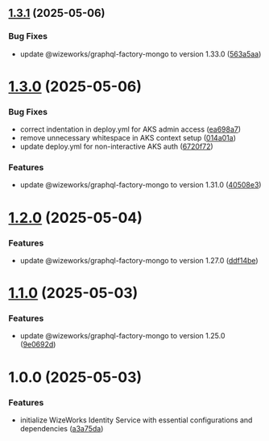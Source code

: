 ## [1.3.1](https://github.com/wize-works/wize-identity/compare/v1.3.0...v1.3.1) (2025-05-06)


### Bug Fixes

* update @wizeworks/graphql-factory-mongo to version 1.33.0 ([563a5aa](https://github.com/wize-works/wize-identity/commit/563a5aafcda8aad246527e1f3ea28f4b98b218f2))

# [1.3.0](https://github.com/wize-works/wize-identity/compare/v1.2.0...v1.3.0) (2025-05-06)


### Bug Fixes

* correct indentation in deploy.yml for AKS admin access ([ea698a7](https://github.com/wize-works/wize-identity/commit/ea698a7ace8c9d068be890f8c142f811028c2303))
* remove unnecessary whitespace in AKS context setup ([014a01a](https://github.com/wize-works/wize-identity/commit/014a01ac7b70fded29ce3f8053702b7fa2adc13a))
* update deploy.yml for non-interactive AKS auth ([6720f72](https://github.com/wize-works/wize-identity/commit/6720f720f93406480f99bfe11c00d4982c1c29e9))


### Features

* update @wizeworks/graphql-factory-mongo to version 1.31.0 ([40508e3](https://github.com/wize-works/wize-identity/commit/40508e3858656f083f4b75391585297b41162d0e))

# [1.2.0](https://github.com/wize-works/wize-identity/compare/v1.1.0...v1.2.0) (2025-05-04)


### Features

* update @wizeworks/graphql-factory-mongo to version 1.27.0 ([ddf14be](https://github.com/wize-works/wize-identity/commit/ddf14becc3aa6bea382c14a5a579b2122b271e65))

# [1.1.0](https://github.com/wize-works/wize-identity/compare/v1.0.0...v1.1.0) (2025-05-03)


### Features

* update @wizeworks/graphql-factory-mongo to version 1.25.0 ([9e0692d](https://github.com/wize-works/wize-identity/commit/9e0692de944f0e076031c3c1ed375135313a88a6))

# 1.0.0 (2025-05-03)


### Features

* initialize WizeWorks Identity Service with essential configurations and dependencies ([a3a75da](https://github.com/wize-works/wize-identity/commit/a3a75da9a6f6eeea571a897aacdd48753a0cc1c1))
